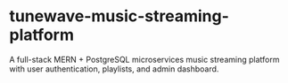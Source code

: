 # tunewave-music-streaming-platform
A full-stack MERN + PostgreSQL microservices music streaming platform with user authentication, playlists, and admin dashboard.
